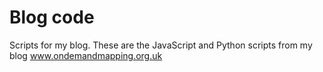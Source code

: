 # Blog code
Scripts for my blog.
These are the JavaScript and Python scripts from my blog www.ondemandmapping.org.uk
